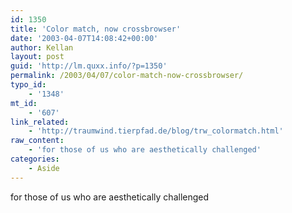 ```yaml
---
id: 1350
title: 'Color match, now crossbrowser'
date: '2003-04-07T14:08:42+00:00'
author: Kellan
layout: post
guid: 'http://lm.quxx.info/?p=1350'
permalink: /2003/04/07/color-match-now-crossbrowser/
typo_id:
    - '1348'
mt_id:
    - '607'
link_related:
    - 'http://traumwind.tierpfad.de/blog/trw_colormatch.html'
raw_content:
    - 'for those of us who are aesthetically challenged'
categories:
    - Aside
---
```


for those of us who are aesthetically challenged